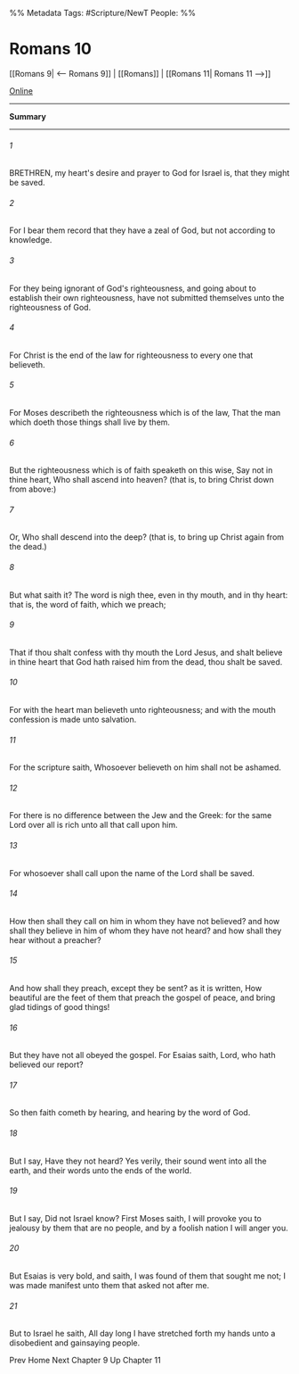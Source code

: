 

%% Metadata
Tags: #Scripture/NewT
People: 
%%
# Romans 10
[[Romans 9| <-- Romans 9]] | [[Romans]] | [[Romans 11| Romans 11 -->]]

[Online](https://churchofjesuschrist.org/study/scriptures/nt/rom/10?lang=eng)

---
__Summary__



---
###### 1
BRETHREN, my heart's desire and prayer to God for Israel is, that they might be saved.
###### 2
For I bear them record that they have a zeal of God, but not according to knowledge.
###### 3
For they being ignorant of God's righteousness, and going about to establish their own righteousness, have not submitted themselves unto the righteousness of God.
###### 4
For Christ is the end of the law for righteousness to every one that believeth.
###### 5
For Moses describeth the righteousness which is of the law, That the man which doeth those things shall live by them.
###### 6
But the righteousness which is of faith speaketh on this wise, Say not in thine heart, Who shall ascend into heaven? (that is, to bring Christ down from above:)
###### 7
Or, Who shall descend into the deep? (that is, to bring up Christ again from the dead.)
###### 8
But what saith it? The word is nigh thee, even in thy mouth, and in thy heart: that is, the word of faith, which we preach;
###### 9
That if thou shalt confess with thy mouth the Lord Jesus, and shalt believe in thine heart that God hath raised him from the dead, thou shalt be saved.
###### 10
For with the heart man believeth unto righteousness; and with the mouth confession is made unto salvation.
###### 11
For the scripture saith, Whosoever believeth on him shall not be ashamed.
###### 12
For there is no difference between the Jew and the Greek: for the same Lord over all is rich unto all that call upon him.
###### 13
For whosoever shall call upon the name of the Lord shall be saved.
###### 14
How then shall they call on him in whom they have not believed? and how shall they believe in him of whom they have not heard? and how shall they hear without a preacher?
###### 15
And how shall they preach, except they be sent? as it is written, How beautiful are the feet of them that preach the gospel of peace, and bring glad tidings of good things!
###### 16
But they have not all obeyed the gospel. For Esaias saith, Lord, who hath believed our report?
###### 17
So then faith cometh by hearing, and hearing by the word of God.
###### 18
But I say, Have they not heard? Yes verily, their sound went into all the earth, and their words unto the ends of the world.
###### 19
But I say, Did not Israel know? First Moses saith, I will provoke you to jealousy by them that are no people, and by a foolish nation I will anger you.
###### 20
But Esaias is very bold, and saith, I was found of them that sought me not; I was made manifest unto them that asked not after me.
###### 21
But to Israel he saith, All day long I have stretched forth my hands unto a disobedient and gainsaying people.

Prev
Home
Next
Chapter 9
Up
Chapter 11



